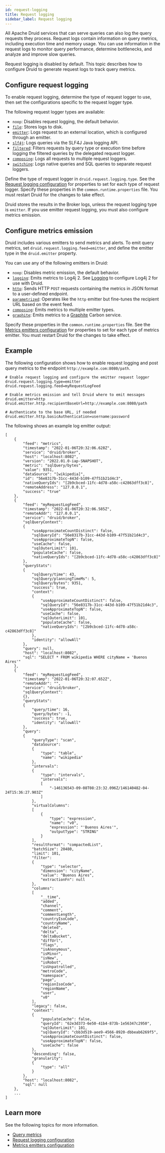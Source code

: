 ```yaml
---
id: request-logging
title: Request logging
sidebar_label: Request logging
---
```


<!--
  ~ Licensed to the Apache Software Foundation (ASF) under one
  ~ or more contributor license agreements.  See the NOTICE file
  ~ distributed with this work for additional information
  ~ regarding copyright ownership.  The ASF licenses this file
  ~ to you under the Apache License, Version 2.0 (the
  ~ "License"); you may not use this file except in compliance
  ~ with the License.  You may obtain a copy of the License at
  ~
  ~   http://www.apache.org/licenses/LICENSE-2.0
  ~
  ~ Unless required by applicable law or agreed to in writing,
  ~ software distributed under the License is distributed on an
  ~ "AS IS" BASIS, WITHOUT WARRANTIES OR CONDITIONS OF ANY
  ~ KIND, either express or implied.  See the License for the
  ~ specific language governing permissions and limitations
  ~ under the License.
  -->

All Apache Druid services that can serve queries can also log the query requests they process.
Request logs contain information on query metrics, including execution time and memory usage.
You can use information in the request logs to monitor query performance, determine bottlenecks, and analyze and improve slow queries.

Request logging is disabled by default.
This topic describes how to configure Druid to generate request logs to track query metrics.

## Configure request logging

To enable request logging, determine the type of request logger to use, then set the configurations specific to the request logger type.

The following request logger types are available:

- `noop`: Disables request logging, the default behavior.
- [`file`](../configuration/index.md#file-request-logging): Stores logs to disk.
- [`emitter`](../configuration/index.md#emitter-request-logging): Logs request to an external location, which is configured through an emitter.
- [`slf4j`](../configuration/index.md#slf4j-request-logging): Logs queries via the SLF4J Java logging API.
- [`filtered`](../configuration/index.md#filtered-request-logging): Filters requests by query type or execution time before logging the filtered queries by the delegated request logger.
- [`composing`](../configuration/index.md#composing-request-logging): Logs all requests to multiple request loggers.
- [`switching`](../configuration/index.md#switching-request-logging): Logs native queries and SQL queries to separate request loggers.

Define the type of request logger in `druid.request.logging.type`.
See the [Request logging configuration](../configuration/index.md#request-logging) for properties to set for each type of request logger.
Specify these properties in the `common.runtime.properties` file.
You must restart Druid for the changes to take effect.

Druid stores the results in the Broker logs, unless the request logging type is `emitter`.
If you use emitter request logging, you must also configure metrics emission.

## Configure metrics emission

Druid includes various emitters to send metrics and alerts. 
To emit query metrics, set `druid.request.logging.feed=emitter`, and define the emitter type in the `druid.emitter` property.

You can use any of the following emitters in Druid:

- `noop`: Disables metric emission, the default behavior.
- [`logging`](../configuration/index.md#logging-emitter-module): Emits metrics to Log4j 2. See [Logging](../configuration/logging.md) to configure Log4j 2 for use with Druid.
- [`http`](../configuration/index.md#http-emitter-module): Sends HTTP `POST` requests containing the metrics in JSON format to a user-defined endpoint.
- [`parametrized`](../configuration/index.md#parametrized-http-emitter-module): Operates like the `http` emitter but fine-tunes the recipient URL based on the event feed.
- [`composing`](../configuration/index.md#composing-emitter-module): Emits metrics to multiple emitter types.
- [`graphite`](../configuration/index.md#graphite-emitter): Emits metrics to a [Graphite](https://graphiteapp.org/) Carbon service.

Specify these properties in the `common.runtime.properties` file.
See the [Metrics emitters configuration](../configuration/index.md#metrics-emitters) for properties to set for each type of metrics emitter.
You must restart Druid for the changes to take effect.


## Example

The following configuration shows how to enable request logging and post query metrics to the endpoint `http://example.com:8080/path`.
```
# Enable request logging and configure the emitter request logger
druid.request.logging.type=emitter
druid.request.logging.feed=myRequestLogFeed

# Enable metrics emission and tell Druid where to emit messages
druid.emitter=http
druid.emitter.http.recipientBaseUrl=http://example.com:8080/path

# Authenticate to the base URL, if needed
druid.emitter.http.basicAuthentication=username:password
```

The following shows an example log emitter output:
```
[
    {
        "feed": "metrics",
        "timestamp": "2022-01-06T20:32:06.628Z",
        "service": "druid/broker",
        "host": "localhost:8082",
        "version": "2022.01.0-iap-SNAPSHOT",
        "metric": "sqlQuery/bytes",
        "value": 9351,
        "dataSource": "[wikipedia]",
        "id": "56e8317b-31cc-443d-b109-47f51b21d4c3",
        "nativeQueryIds": "[2b9cbced-11fc-4d78-a58c-c42863dff3c8]",
        "remoteAddress": "127.0.0.1",
        "success": "true"
    },
    {
        "feed": "myRequestLogFeed",
        "timestamp": "2022-01-06T20:32:06.585Z",
        "remoteAddr": "127.0.0.1",
        "service": "druid/broker",
        "sqlQueryContext":
        {
            "useApproximateCountDistinct": false,
            "sqlQueryId": "56e8317b-31cc-443d-b109-47f51b21d4c3",
            "useApproximateTopN": false,
            "useCache": false,
            "sqlOuterLimit": 101,
            "populateCache": false,
            "nativeQueryIds": "[2b9cbced-11fc-4d78-a58c-c42863dff3c8]"
        },
        "queryStats":
        {
            "sqlQuery/time": 43,
            "sqlQuery/planningTimeMs": 5,
            "sqlQuery/bytes": 9351,
            "success": true,
            "context":
            {
                "useApproximateCountDistinct": false,
                "sqlQueryId": "56e8317b-31cc-443d-b109-47f51b21d4c3",
                "useApproximateTopN": false,
                "useCache": false,
                "sqlOuterLimit": 101,
                "populateCache": false,
                "nativeQueryIds": "[2b9cbced-11fc-4d78-a58c-c42863dff3c8]"
            },
            "identity": "allowAll"
        },
        "query": null,
        "host": "localhost:8082",
        "sql": "SELECT * FROM wikipedia WHERE cityName = 'Buenos Aires'"
    },
    {
        "feed": "myRequestLogFeed",
        "timestamp": "2022-01-06T20:32:07.652Z",
        "remoteAddr": "",
        "service": "druid/broker",
        "sqlQueryContext":
        {},
        "queryStats":
        {
            "query/time": 16,
            "query/bytes": -1,
            "success": true,
            "identity": "allowAll"
        },
        "query":
        {
            "queryType": "scan",
            "dataSource":
            {
                "type": "table",
                "name": "wikipedia"
            },
            "intervals":
            {
                "type": "intervals",
                "intervals":
                [
                    "-146136543-09-08T08:23:32.096Z/146140482-04-24T15:36:27.903Z"
                ]
            },
            "virtualColumns":
            [
                {
                    "type": "expression",
                    "name": "v0",
                    "expression": "'Buenos Aires'",
                    "outputType": "STRING"
                }
            ],
            "resultFormat": "compactedList",
            "batchSize": 20480,
            "limit": 101,
            "filter":
            {
                "type": "selector",
                "dimension": "cityName",
                "value": "Buenos Aires",
                "extractionFn": null
            },
            "columns":
            [
                "__time",
                "added",
                "channel",
                "comment",
                "commentLength",
                "countryIsoCode",
                "countryName",
                "deleted",
                "delta",
                "deltaBucket",
                "diffUrl",
                "flags",
                "isAnonymous",
                "isMinor",
                "isNew",
                "isRobot",
                "isUnpatrolled",
                "metroCode",
                "namespace",
                "page",
                "regionIsoCode",
                "regionName",
                "user",
                "v0"
            ],
            "legacy": false,
            "context":
            {
                "populateCache": false,
                "queryId": "62e3d373-6e50-41b4-873b-1e56347c2950",
                "sqlOuterLimit": 101,
                "sqlQueryId": "cbb3d519-aee9-4566-8920-dbbeab6269f5",
                "useApproximateCountDistinct": false,
                "useApproximateTopN": false,
                "useCache": false
            },
            "descending": false,
            "granularity":
            {
                "type": "all"
            }
        },
        "host": "localhost:8082",
        "sql": null
    },
    ...
]
``` 

## Learn more

See the following topics for more information.
* [Query metrics](metrics.md#query-metrics)
* [Request logging configuration](../configuration/index.md#request-logging)
* [Metrics emitters configuration](../configuration/index.md#metrics-emitters) 

